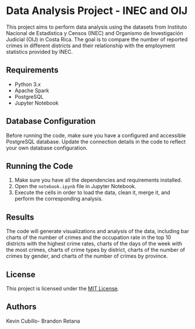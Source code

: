 # Data Analysis Project - INEC and OIJ

This project aims to perform data analysis using the datasets from Instituto Nacional de Estadística y Censos (INEC) and Organismo de Investigación Judicial (OIJ) in Costa Rica. The goal is to compare the number of reported crimes in different districts and their relationship with the employment statistics provided by INEC.

## Requirements

- Python 3.x
- Apache Spark
- PostgreSQL
- Jupyter Notebook

## Database Configuration

Before running the code, make sure you have a configured and accessible PostgreSQL database. Update the connection details in the code to reflect your own database configuration.

## Running the Code

1. Make sure you have all the dependencies and requirements installed.
2. Open the `notebook.ipynb` file in Jupyter Notebook.
3. Execute the cells in order to load the data, clean it, merge it, and perform the corresponding analysis.

## Results

The code will generate visualizations and analysis of the data, including bar charts of the number of crimes and the occupation rate in the top 10 districts with the highest crime rates, charts of the days of the week with the most crimes, charts of crime types by district, charts of the number of crimes by gender, and charts of the number of crimes by province.

## License

This project is licensed under the [MIT License](LICENSE).

## Authors
Kevin Cubillo-
Brandon Retana
